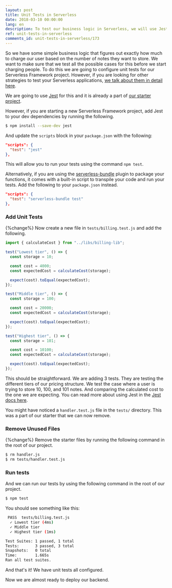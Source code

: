 ```yaml
---
layout: post
title: Unit Tests in Serverless
date: 2018-03-10 00:00:00
lang: en
description: To test our business logic in Serverless, we will use Jest to add unit tests to our project. We can run these tests using the "npm test" command.
ref: unit-tests-in-serverless
comments_id: unit-tests-in-serverless/173
---
```


So we have some simple business logic that figures out exactly how much to charge our user based on the number of notes they want to store. We want to make sure that we test all the possible cases for this before we start charging people. To do this we are going to configure unit tests for our Serverless Framework project. However, if you are looking for other strategies to test your Serverless applications, [we talk about them in detail here](https://seed.run/blog/testing-your-serverless-app).

We are going to use [Jest](https://facebook.github.io/jest/) for this and it is already a part of [our starter project](https://github.com/AnomalyInnovations/serverless-nodejs-starter).

However, if you are starting a new Serverless Framework project, add Jest to your dev dependencies by running the following.

``` bash
$ npm install --save-dev jest
```

And update the `scripts` block in your `package.json` with the following:

``` json
"scripts": {
  "test": "jest"
},
```

This will allow you to run your tests using the command `npm test`.

Alternatively, if you are using the [serverless-bundle](https://github.com/AnomalyInnovations/serverless-bundle) plugin to package your functions, it comes with a built-in script to transpile your code and run your tests. Add the following to your `package.json` instead.

``` json
"scripts": {
  "test": "serverless-bundle test"
},
```

### Add Unit Tests

{%change%} Now create a new file in `tests/billing.test.js` and add the following.

``` js
import { calculateCost } from "../libs/billing-lib";

test("Lowest tier", () => {
  const storage = 10;

  const cost = 4000;
  const expectedCost = calculateCost(storage);

  expect(cost).toEqual(expectedCost);
});

test("Middle tier", () => {
  const storage = 100;

  const cost = 20000;
  const expectedCost = calculateCost(storage);

  expect(cost).toEqual(expectedCost);
});

test("Highest tier", () => {
  const storage = 101;

  const cost = 10100;
  const expectedCost = calculateCost(storage);

  expect(cost).toEqual(expectedCost);
});
```

This should be straightforward. We are adding 3 tests. They are testing the different tiers of our pricing structure. We test the case where a user is trying to store 10, 100, and 101 notes. And comparing the calculated cost to the one we are expecting. You can read more about using Jest in the [Jest docs here](https://facebook.github.io/jest/docs/en/getting-started.html). 

You might have noticed a `handler.test.js` file in the `tests/` directory. This was a part of our starter that we can now remove.

### Remove Unused Files

{%change%} Remove the starter files by running the following command in the root of our project.

``` bash
$ rm handler.js
$ rm tests/handler.test.js
```

### Run tests

And we can run our tests by using the following command in the root of our project.

``` bash
$ npm test
```

You should see something like this:

``` bash
 PASS  tests/billing.test.js
  ✓ Lowest tier (4ms)
  ✓ Middle tier
  ✓ Highest tier (1ms)

Test Suites: 1 passed, 1 total
Tests:       3 passed, 3 total
Snapshots:   0 total
Time:        1.665s
Ran all test suites.
```

And that's it! We have unit tests all configured.

Now we are almost ready to deploy our backend.
